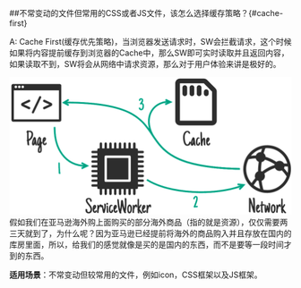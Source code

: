 ##不常变动的文件但常用的CSS或者JS文件，该怎么选择缓存策略？{#cache-first}

A: Cache First(缓存优先策略)，当浏览器发送请求时，SW会拦截请求，这个时候如果将内容提前缓存到浏览器的Cache中，那么SW即可实时读取并且返回内容，如果读取不到，SW将会从网络中请求资源，那么对于用户体验来讲是极好的。

![Image](../../resource/img/CacheFirst.png)
假如我们在亚马逊海外购上面购买的部分海外商品（指的就是资源），仅仅需要两三天就到了，为什么呢？因为亚马逊已经提前将海外的商品购入并且存放在国内的库房里面，所以，给我们的感觉就像是买的是国内的东西，而不是要等一段时间才到的东西。

**适用场景**：不常变动但较常用的文件，例如icon，CSS框架以及JS框架。